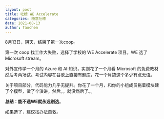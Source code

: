 ```yaml
---
layout: post
title: 吐槽 WE Accelerate
categories: 随意吐槽
date: 2021-08-13
author: Taochen
---
```


8月13日，阴天，结束了第一次coop。

第一次 coop 找工作大失败，选择了学校的 WE Accelerate 项目。WE 选了 Microsoft stream。

对外宣传学一个月的 Azure 和 AI 知识，实则花了一个月看 Microsoft 的免费教材然后考两场试。考试内容在谷歌上直接有题库，花一个月搞这个多少有点无语。

关于项目部分，代码能力几乎无提升。你花了一个月，和你的小组成员拖着模块建了个模型，做了个演讲。然后。。就没然后了。。

**总结：能不选WE就永远别选**。

如果选了，建议找办法自救。